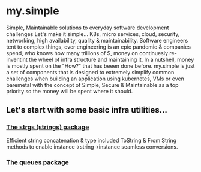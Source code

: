 # my.simple
Simple, Maintainable solutions to everyday software development challenges
Let's make it simple... K8s, micro services, cloud, security, networking, high availability, quality & maintainability. Software engineers tent to complex things, over engineering is an epic pandemic & companies spend, who knows how many trillions of $, money on continuesly re-inventint the wheel of infra structure and maintaining it. In a nutshell, money is mostly spent on the "How?" that has beeen done before. my.simple is just a set of components that is designed to extremely simplify common challenges when building an application using kubernetes, VMs or even baremetal with the concept of Simple, Secure & Maintainable as a top priority so the money will be spent where it should.

## Let's start with some basic infra utilities...

### [The strgs (strings) package](https://github.com/saichler/my.simple/tree/main/go/utils/strng)
Efficient string concatenation & type included ToString & From String methods to enable instance->string->instance seamless conversions.

### [The queues package]()
